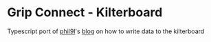 # Grip Connect - Kilterboard

Typescript port of [phil9l](https://github.com/phil9l)'s [blog](https://bazun.me/blog/kiterboard/) on how to write data to the kilterboard
